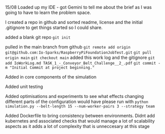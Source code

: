 15/08
Loaded up my IDE - got Gemini to tell me about 
the brief as I was going to have to learn the problem space.

I created a repo in github and sorted readme, license 
and the initial .gitignore to get things started so I could
share.

added a blank git repo
`git init`

pulled in the main branch from github
`git remote add origin git@github.com:Io-Sparks/RaspberryPiFoundationJobTest.git`
`git pull origin main`
`git checkout main`
added this work log and the gitignore
`git add IoWorkLog.md TASK_1_-_Conveyor_Belt_Challenge__2_.pdf`
`git commit -m "Initial Commit at project beginning."`

Added in core components of the simulation

Added unit testing 

Added optimisations and experiments to see what effects
changing different parts of the configuration would have
please run with 
`python simulation.py --belt-length 15 --num-worker-pairs 3 --strategy team`

Added Dockerfile to bring consistency between environments.
Didnt add kubernetes and associated checks that would manage a lot of 
scalability aspects as it adds a lot of complexity that is 
unneccesary at this stage 



